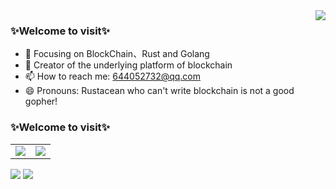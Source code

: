 <!--### Hi there 👋-->
<!--
**captainlee1024/captainlee1024** is a ✨ _special_ ✨ repository because its `README.md` (this file) appears on your GitHub profile.

Here are some ideas to get you started:

- 🔭 I’m currently working on ...
- 🌱 I’m currently learning ...
- 👯 I’m looking to collaborate on ...
- 🤔 I’m looking for help with ...
- 💬 Ask me about ...
- 📫 How to reach me: ...
- 😄 Pronouns: ...
- ⚡ Fun fact: ...
-->
<img align="right" src="https://github-readme-stats.vercel.app/api?username=captainlee1024&show_icons=true&icon_color=0480ef&text_color=75eeb2&bg_color=193549&hide_title=false&title_color=e683d9" />

### ✨Welcome to visit✨
- :orange_book: Focusing on BlockChain、Rust and Golang
- :hammer: Creator of the underlying platform of blockchain
- 📫 How to reach me: 644052732@qq.com
- 😄 Pronouns: Rustacean who can't write blockchain is not a good gopher!
<!--- :ram: Founder the ...-->

### ✨Welcome to visit✨

<table border="0">
   <tr>
       <td><img src="https://github-readme-stats.vercel.app/api/top-langs/?username=captainlee1024&layout=compact&hide=VHDL,javascript&langs_count=8"></td>
       <td><img src="https://github-readme-stats.vercel.app/api?username=captainlee1024&count_private=true&show_icons=true&theme=cobalt"></td>
   </tr>
</table>
<div>
       <img src="https://github-readme-stats.vercel.app/api/top-langs/?username=captainlee1024&layout=compact&hide=VHDL,javascript&langs_count=10"></td>
       <img src="https://github-readme-stats.vercel.app/api?username=captainlee1024&count_private=true&show_icons=true&theme=cobalt"></td>
</div>
